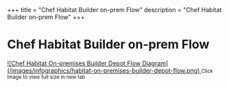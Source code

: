 +++
title = "Chef Habitat Builder on-prem Flow"
description = "Chef Habitat Builder on-prem Flow"
+++

# Chef Habitat Builder on-prem Flow
<a target="_blank" href="/images/infographics/habitat-on-premises-builder-depot-flow.png">
![Chef Habitat On-premises Builder Depot Flow Diagram](/images/infographics/habitat-on-premises-builder-depot-flow.png)
</a>
<small>Click image to view full size in new tab</small>

